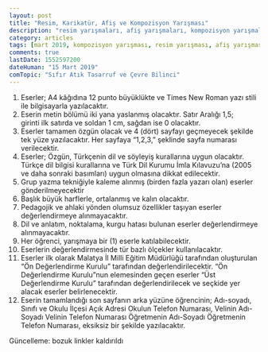 ```yaml
---
layout: post
title: "Resim, Karikatür, Afiş ve Kompozisyon Yarışması"
description: "resim yarışmaları, afiş yarışmaları, kompozisyon yarışmaları"
category: articles
tags: [mart 2019, kompozisyon yarışması, resim yarışması, afiş yarışması, karikatür yarışması, lise]
comments: true
lastDate: 1552597200
dateHuman: "15 Mart 2019"
comTopic: "Sıfır Atık Tasarruf ve Çevre Bilinci"
---
```


1. Eserler; A4 kâğıdına 12 punto büyüklükte ve Times New Roman yazı stili ile bilgisayarla yazılacaktır.
2. Eserin metin bölümü iki yana yaslanmış olacaktır. Satır Aralığı 1,5; girinti ilk satırda ve soldan 1 cm, sağdan ise 0 olacaktır.
3. Eserler tamamen özgün olacak ve 4 (dört) sayfayı geçmeyecek şekilde tek yüze yazılacaktır. Her sayfaya “1,2,3,” şeklinde sayfa numarası verilecektir.
4. Eserler; Özgün, Türkçenin dil ve söyleyiş kurallarına uygun olacaktır. Türkçe dil bilgisi kurallarına ve Türk Dil Kurumu İmla Kılavuzu’na (2005 ve daha sonraki basımları) uygun olmasına dikkat edilecektir.
5. Grup yazma tekniğiyle kaleme alınmış (birden fazla yazarı olan) eserler gönderilmeyecektir
6. Başlık büyük harflerle, ortalanmış ve kalın olacaktır.
7. Pedagojik ve ahlaki yönden olumsuz özellikler taşıyan eserler değerlendirmeye alınmayacaktır.
8. Dil ve anlatım, noktalama, kurgu hatası bulunan eserler değerlendirmeye alınmayacaktır.
9. Her öğrenci, yarışmaya bir (1) eserle katılabilecektir.
10. Eserlerin değerlendirmesinde tür bazlı ölçekler kullanılacaktır.
11. Eserler ilk olarak Malatya İl Milli Eğitim Müdürlüğü tarafından oluşturulan “Ön Değerlendirme Kurulu” tarafından değerlendirilecektir. “Ön Değerlendirme Kurulu”nun elemesinden geçen eserler “Üst Değerlendirme Kurulu” tarafından değerlendirilecek ve seçkide yer alacak eserler belirlenecektir.
12. Eserin tamamlandığı son sayfanın arka yüzüne öğrencinin;
Adı-soyadı,
Sınıfı ve Okulu
İlçesi
Açık Adresi
Okulun Telefon Numarası,
Velinin Adı-Soyadı
Velinin Telefon Numarası
Öğretmenin Adı-Soyadı
Öğretmenin Telefon Numarası, eksiksiz bir şekilde yazılacaktır.

Güncelleme: bozuk linkler kaldırıldı